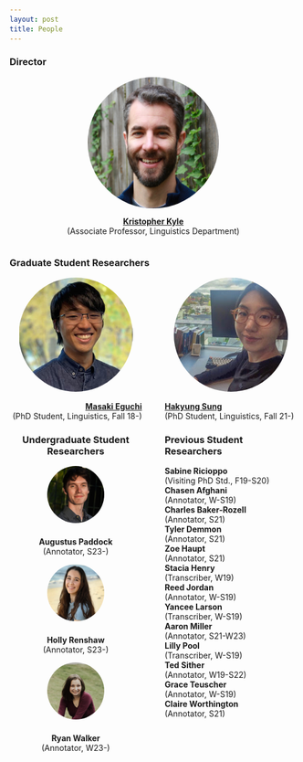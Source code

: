 ```yaml
---
layout: post
title: People
---
```


### Director

<div style="display: flex; flex-direction: column; align-items: center;">
  <div style="height: 230px; width: 230px; overflow: hidden; border-radius: 50%;">
    <img src="images/Kyle_Bio.jpg" style="height: 100%;">
  </div>
  <p style="text-align: center;">
    <a href="https://kristopherkyle.github.io/professional-webpage/" target="_blank">
      <strong>Kristopher Kyle</strong>
    </a><br>(Associate Professor, Linguistics Department)
  </p>
</div>

### Graduate Student Researchers

<div style="display: flex; justify-content: center;">
  <div style="flex: 1; padding-right: 20px; text-align: right;">
    <a href="https://masakieguchi.weebly.com/about-me.html" target="_blank">
      <div style="height: 200px; width: 200px; overflow: hidden; border-radius: 50%; margin: 0 auto;">
        <img src="images/masaki_2023-edit.jpg" style="height: 100%;">
      </div>
    <br>
    <strong>Masaki Eguchi</strong>
    <br>
    </a>
    <span>(PhD Student, Linguistics, Fall 18-)</span>
  </div>
  <div style="flex: 1; padding-left: 20px; text-align: left;">
    <a href="https://hksung.github.io/" target="_blank">
      <div style="height: 200px; width: 200px; overflow: hidden; border-radius: 50%; margin: 0 auto;">
        <img src="images/hakyung_bio_pic.jpeg" style="height: 100%;">
      </div>
    <br>
    <strong>Hakyung Sung</strong>
    <br>
    </a>      
    <span>(PhD Student, Linguistics, Fall 21-)</span>
  </div>
</div>

<div style="display: flex;">
  <div style="flex: 1; padding-right: 20px; text-align: center;">
    <h3>Undergraduate Student Researchers</h3>
    <div style="display: flex; flex-direction: column; align-items: center;">
      <div style="height: 100px; width: 100px; overflow: hidden; border-radius: 50%; margin-bottom: 10px;">
        <img src="images/gus-edit.jpg" style="height: 100%;">
      </div>
      <p style="text-align: center;">
        <strong>Augustus Paddock</strong><br>
        (Annotator, S23-)
      </p>
    </div>
    <div style="display: flex; flex-direction: column; align-items: center;">
      <div style="height: 100px; width: 100px; overflow: hidden; border-radius: 50%; margin-bottom: 10px;">
        <img src="images/holly.jpg" style="height: 100%;">
      </div>
      <p style="text-align: center;">
        <strong>Holly Renshaw</strong><br>
        (Annotator, S23-)
      </p>
    </div>
    <div style="display: flex; flex-direction: column; align-items: center;">
      <div style="height: 100px; width: 100px; overflow: hidden; border-radius: 50%; margin-bottom: 10px;">
        <img src="images/ryan.jpg" style="height: 100%;">
      </div>
      <p style="text-align: center;">
        <strong>Ryan Walker</strong><br>
        (Annotator, W23-)
      </p>
    </div>
  </div>

   <div style="flex: 1; padding-left: 20px; text-align: left;">
     <h3>Previous Student Researchers</h3>
     <p>
      <strong>Sabine Ricioppo</strong><br>
      (Visiting PhD Std., F19-S20)<br>
      <strong>Chasen Afghani</strong><br>
      (Annotator, W-S19)<br>
      <strong>Charles Baker-Rozell</strong><br>
      (Annotator, S21)<br>
      <strong>Tyler Demmon</strong><br>
      (Annotator, S21)<br>
      <strong>Zoe Haupt</strong><br>
      (Annotator, S21)<br>
      <strong>Stacia Henry</strong><br>
      (Transcriber, W19)<br>
      <strong>Reed Jordan</strong><br>
      (Annotator, W-S19)<br>
      <strong>Yancee Larson</strong><br>
      (Transcriber, W-S19)<br>
      <strong>Aaron Miller</strong><br>
      (Annotator, S21-W23)<br>
      <strong>Lilly Pool</strong><br>
      (Transcriber, W-S19)<br>
      <strong>Ted Sither</strong><br>
      (Annotator, W19-S22)<br>
      <strong>Grace Teuscher</strong><br> 
      (Annotator, W-S19)<br>
      <strong>Claire Worthington</strong><br> 
      (Annotator, S21)<br>
    </p>
  </div>
</div>
